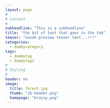 ```yaml
---
layout: page
#
# Content
#
subheadline: "This is a subheadline"
title: "the bit of text that goes in the tab"
teaser: "ooooh preview teaser text...!!!"
categories:
  - dummycategory
tags:
  - dummytag
  - dummytag2
#
# Styling
#
header: no
image:
  title: forest.jpg
  thumb: "zb-header.png"
  homepage: "brainy.png"
---
```




 [1]: #
 [2]: #
 [3]: #
 [4]: #
 [5]: #
 [6]: #
 [7]: #
 [8]: #
 [9]: #
 [10]: #


